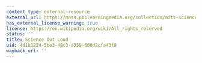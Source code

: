 ```yaml
---
content_type: external-resource
external_url: https://mass.pbslearningmedia.org/collection/mits-science-out-loud/
has_external_license_warning: true
license: https://en.wikipedia.org/wiki/All_rights_reserved
status: ''
title: Science Out Loud
uid: 4d1b1224-5be3-48c3-a359-600d2cfa43f9
wayback_url: ''
---
```

